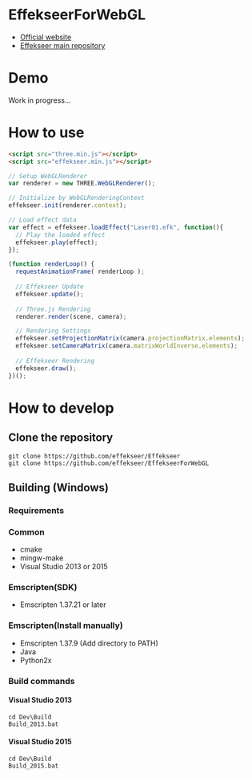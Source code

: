# EffekseerForWebGL

- [Official website](http://effekseer.github.io)
- [Effekseer main repository](https://github.com/effekseer/Effekseer)

# Demo

Work in progress...

# How to use

```html
<script src="three.min.js"></script>
<script src="effekseer.min.js"></script>
```

```js
// Setup WebGLRenderer
var renderer = new THREE.WebGLRenderer();

// Initialize by WebGLRenderingContext
effekseer.init(renderer.context);

// Load effect data
var effect = effekseer.loadEffect("Laser01.efk", function(){
  // Play the loaded effect
  effekseer.play(effect);
});

(function renderLoop() {
  requestAnimationFrame( renderLoop );
  
  // Effekseer Update
  effekseer.update();
  
  // Three.js Rendering
  renderer.render(scene, camera);

  // Rendering Settings
  effekseer.setProjectionMatrix(camera.projectionMatrix.elements);
  effekseer.setCameraMatrix(camera.matrixWorldInverse.elements);
  
  // Effekseer Rendering
  effekseer.draw();
})();

```

# How to develop

## Clone the repository

```
git clone https://github.com/effekseer/Effekseer
git clone https://github.com/effekseer/EffekseerForWebGL
```

## Building (Windows)

### Requirements

### Common

- cmake
- mingw-make
- Visual Studio 2013 or 2015

### Emscripten(SDK)
- Emscripten 1.37.21 or later

### Emscripten(Install manually)

- Emscripten 1.37.9 (Add directory to PATH)
- Java
- Python2x

### Build commands

#### Visual Studio 2013

```
cd Dev\Build
Build_2013.bat
```
#### Visual Studio 2015

```
cd Dev\Build
Build_2015.bat
```

